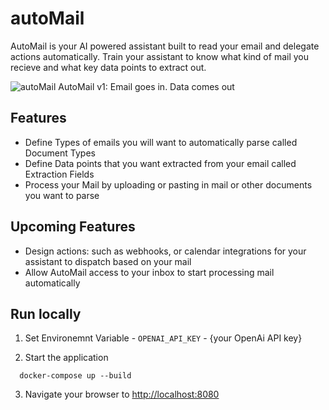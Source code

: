 # autoMail
AutoMail is your AI powered assistant built to read your email and delegate actions automatically. Train your assistant to know what kind of mail you recieve and what key data points to extract out. 

![autoMail](https://github.com/jkrubin/autoMail/assets/6620604/ee75a4e5-bb93-4a2f-b44b-8d46b6f2b95f)
AutoMail v1: 
Email goes in. Data comes out

## Features 
 - Define Types of emails you will want to automatically parse called Document Types
 - Define Data points that you want extracted from your email called Extraction Fields
 - Process your Mail by uploading or pasting in mail or other documents you want to parse
## Upcoming Features 
 - Design actions: such as webhooks, or calendar integrations for your assistant to dispatch based on your mail
 - Allow AutoMail access to your inbox to start processing mail automatically

## Run locally
  1. Set Environemnt Variable
    - `OPENAI_API_KEY` - {your OpenAi API key}

  2. Start the application
  ```
    docker-compose up --build
  ```
    
  3. Navigate your browser to [http://localhost:8080](http://localhost:8080)
